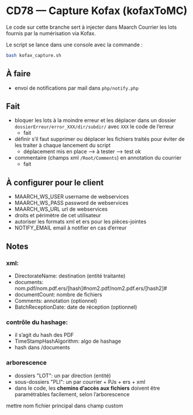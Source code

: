 # CD78 — Capture Kofax (kofaxToMC)
Le code sur cette branche sert à injecter dans Maarch Courrier les lots fournis par la numérisation via Kofax.

Le script se lance dans une console avec la commande :

```bash
bash kofax_capture.sh
```

## À faire
* envoi de notifications par mail dans `php/notify.php`

## Fait
* bloquer les lots à la moindre erreur et les déplacer dans un dossier `dossierErreur/error_XXX/dir/subdir/` avec `XXX` le code de l’erreur
	* fait
* définir s’il faut supprimer ou déplacer les fichiers traités pour éviter de les traiter à chaque lancement du script
	* déplacement mis en place --> à tester --> test ok
* commentaire (champs xml `/Root/Comments`) en annotation du courrier
	* fait

## À configurer pour le client
* MAARCH_WS_USER username de webservices
* MAARCH_WS_PASS password de webservices
* MAARCH_WS_URL url de webservices
* droits et périmètre de cet utilisateur
* autoriser les formats xml et ers pour les pièces-jointes
* NOTIFY_EMAIL email à notifier en cas d’erreur

## Notes
### xml:
* DirectorateName: destination (entité traitante)
* documents: nom.pdf/nom.pdf.ers/[hash]#nom2.pdf/nom2.pdf.ers/[hash2]#
* documentCount: nombre de fichiers
* Comments: annotation (optionnel)
* BatchReceptionDate: date de réception (optionnel)

### contrôle du hashage:
* il s’agit du hash des PDF
* TimeStampHashAlgorithm: algo de hashage
* hash dans /documents

### arborescence
* dossiers "LOT": un par direction (entité)
* sous-dossiers "PLI": un par courrier + PJs + ers + xml
* dans le code, les **chemins d’accès aux fichiers** doivent être paramétrables facilement, selon l’arborescence

mettre nom fichier principal dans champ custom

